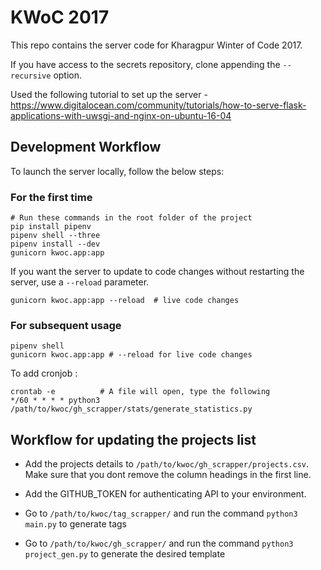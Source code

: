 # KWoC 2017

This repo contains the server code for Kharagpur Winter of Code 2017.

If you have access to the secrets repository, clone appending the `--recursive` option.

Used the following tutorial to set up the server - https://www.digitalocean.com/community/tutorials/how-to-serve-flask-applications-with-uwsgi-and-nginx-on-ubuntu-16-04

## Development Workflow

To launch the server locally, follow the below steps:

### For the first time
```
# Run these commands in the root folder of the project
pip install pipenv
pipenv shell --three
pipenv install --dev
gunicorn kwoc.app:app
```

If you want the server to update to code changes without restarting the server, use a `--reload` parameter.

```
gunicorn kwoc.app:app --reload  # live code changes
```

### For subsequent usage

```
pipenv shell
gunicorn kwoc.app:app # --reload for live code changes
```


To add cronjob :
```
crontab -e          # A file will open, type the following
*/60 * * * * python3 /path/to/kwoc/gh_scrapper/stats/generate_statistics.py
```


## Workflow for updating the projects list

* Add the projects details to `/path/to/kwoc/gh_scrapper/projects.csv`. Make sure that you dont remove the column headings in the first line.

* Add the GITHUB_TOKEN for authenticating API to your environment.

* Go to `/path/to/kwoc/tag_scrapper/` and run the command `python3 main.py` to generate tags

* Go to `/path/to/kwoc/gh_scrapper/` and run the command `python3 project_gen.py` to generate the desired template
